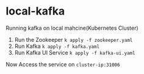 # local-kafka
Running kafka on local mahcine(Kubernetes Cluster)

1. Run the Zookeeper
  `k apply -f zookeeper.yaml`
2. Run Kafka 
  `k apply -f kafka.yaml`
3. Run Kafka UI Service 
  `k apply -f kafka-ui.yaml`
  
Now Access the service on `cluster-ip:31006`
